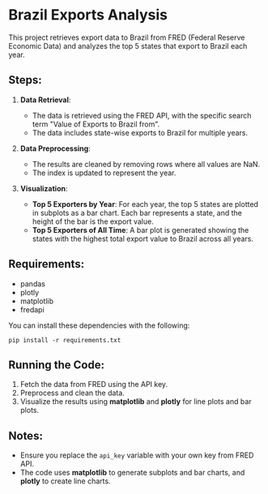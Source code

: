 # Brazil Exports Analysis

This project retrieves export data to Brazil from FRED (Federal Reserve Economic Data) and analyzes the top 5 states that export to Brazil each year.

## Steps:

1. **Data Retrieval**:

   - The data is retrieved using the FRED API, with the specific search term "Value of Exports to Brazil from".
   - The data includes state-wise exports to Brazil for multiple years.

2. **Data Preprocessing**:

   - The results are cleaned by removing rows where all values are NaN.
   - The index is updated to represent the year.

3. **Visualization**:

   - **Top 5 Exporters by Year**: For each year, the top 5 states are plotted in subplots as a bar chart. Each bar represents a state, and the height of the bar is the export value.
   - **Top 5 Exporters of All Time**: A bar plot is generated showing the states with the highest total export value to Brazil across all years.

## Requirements:

- pandas
- plotly
- matplotlib
- fredapi

You can install these dependencies with the following:

```
pip install -r requirements.txt
```

## Running the Code:

1. Fetch the data from FRED using the API key.
2. Preprocess and clean the data.
3. Visualize the results using **matplotlib** and **plotly** for line plots and bar plots.

## Notes:

- Ensure you replace the `api_key` variable with your own key from FRED API.
- The code uses **matplotlib** to generate subplots and bar charts, and **plotly** to create line charts.
